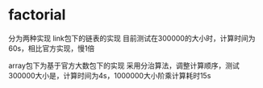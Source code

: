 # factorial

分为两种实现
link包下的链表的实现
目前测试在300000的大小时，计算时间为60s，相比官方实现，慢1倍

array包下为基于官方大数包下的实现
采用分治算法，调整计算顺序，测试300000大小是，计算时间为4s，1000000大小阶乘计算耗时15s
